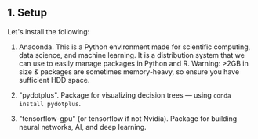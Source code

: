 ## 1. Setup

Let's install the following:

1. Anaconda. This is a Python environment made for scientific computing, data science, and machine learning. It is a distribution system that we can use to easily manage packages in Python and R. Warning: >2GB in size & packages are sometimes memory-heavy, so ensure you have sufficient HDD space.

2. "pydotplus". Package for visualizing decision trees — using `conda install pydotplus`.

3. "tensorflow-gpu" (or tensorflow if not Nvidia). Package for building neural networks, AI, and deep learning.
